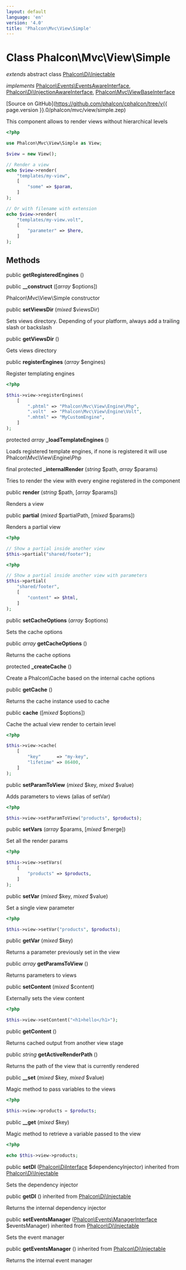 ```yaml
---
layout: default
language: 'en'
version: '4.0'
title: 'Phalcon\Mvc\View\Simple'
---
```

# Class **Phalcon\Mvc\View\Simple**

*extends* abstract class [Phalcon\Di\Injectable](Phalcon_Di_Injectable)

*implements* [Phalcon\Events\EventsAwareInterface](Phalcon_Events_EventsAwareInterface), [Phalcon\Di\InjectionAwareInterface](Phalcon_Di_InjectionAwareInterface), [Phalcon\Mvc\ViewBaseInterface](Phalcon_Mvc_ViewBaseInterface)

[Source on GitHub](https://github.com/phalcon/cphalcon/tree/v{{ page.version }}.0/phalcon/mvc/view/simple.zep)

This component allows to render views without hierarchical levels

```php
<?php

use Phalcon\Mvc\View\Simple as View;

$view = new View();

// Render a view
echo $view->render(
    "templates/my-view",
    [
        "some" => $param,
    ]
);

// Or with filename with extension
echo $view->render(
    "templates/my-view.volt",
    [
        "parameter" => $here,
    ]
);

```


## Methods
public  **getRegisteredEngines** ()





public  **__construct** ([*array* $options])

Phalcon\Mvc\View\Simple constructor



public  **setViewsDir** (*mixed* $viewsDir)

Sets views directory. Depending of your platform, always add a trailing slash or backslash



public  **getViewsDir** ()

Gets views directory



public  **registerEngines** (*array* $engines)

Register templating engines

```php
<?php

$this->view->registerEngines(
    [
        ".phtml" => "Phalcon\Mvc\View\Engine\Php",
        ".volt"  => "Phalcon\Mvc\View\Engine\Volt",
        ".mhtml" => "MyCustomEngine",
    ]
);

```



protected *array* **_loadTemplateEngines** ()

Loads registered template engines, if none is registered it will use Phalcon\Mvc\View\Engine\Php



final protected  **_internalRender** (*string* $path, *array* $params)

Tries to render the view with every engine registered in the component



public  **render** (*string* $path, [*array* $params])

Renders a view



public  **partial** (*mixed* $partialPath, [*mixed* $params])

Renders a partial view

```php
<?php

// Show a partial inside another view
$this->partial("shared/footer");

```

```php
<?php

// Show a partial inside another view with parameters
$this->partial(
    "shared/footer",
    [
        "content" => $html,
    ]
);

```



public  **setCacheOptions** (*array* $options)

Sets the cache options



public *array* **getCacheOptions** ()

Returns the cache options



protected  **_createCache** ()

Create a Phalcon\Cache based on the internal cache options



public  **getCache** ()

Returns the cache instance used to cache



public  **cache** ([*mixed* $options])

Cache the actual view render to certain level

```php
<?php

$this->view->cache(
    [
        "key"      => "my-key",
        "lifetime" => 86400,
    ]
);

```



public  **setParamToView** (*mixed* $key, *mixed* $value)

Adds parameters to views (alias of setVar)

```php
<?php

$this->view->setParamToView("products", $products);

```



public  **setVars** (*array* $params, [*mixed* $merge])

Set all the render params

```php
<?php

$this->view->setVars(
    [
        "products" => $products,
    ]
);

```



public  **setVar** (*mixed* $key, *mixed* $value)

Set a single view parameter

```php
<?php

$this->view->setVar("products", $products);

```



public  **getVar** (*mixed* $key)

Returns a parameter previously set in the view



public *array* **getParamsToView** ()

Returns parameters to views



public  **setContent** (*mixed* $content)

Externally sets the view content

```php
<?php

$this->view->setContent("<h1>hello</h1>");

```



public  **getContent** ()

Returns cached output from another view stage



public *string* **getActiveRenderPath** ()

Returns the path of the view that is currently rendered



public  **__set** (*mixed* $key, *mixed* $value)

Magic method to pass variables to the views

```php
<?php

$this->view->products = $products;

```



public  **__get** (*mixed* $key)

Magic method to retrieve a variable passed to the view

```php
<?php

echo $this->view->products;

```



public  **setDI** ([Phalcon\DiInterface](Phalcon_DiInterface) $dependencyInjector) inherited from [Phalcon\Di\Injectable](Phalcon_Di_Injectable)

Sets the dependency injector



public  **getDI** () inherited from [Phalcon\Di\Injectable](Phalcon_Di_Injectable)

Returns the internal dependency injector



public  **setEventsManager** ([Phalcon\Events\ManagerInterface](Phalcon_Events_ManagerInterface) $eventsManager) inherited from [Phalcon\Di\Injectable](Phalcon_Di_Injectable)

Sets the event manager



public  **getEventsManager** () inherited from [Phalcon\Di\Injectable](Phalcon_Di_Injectable)

Returns the internal event manager



